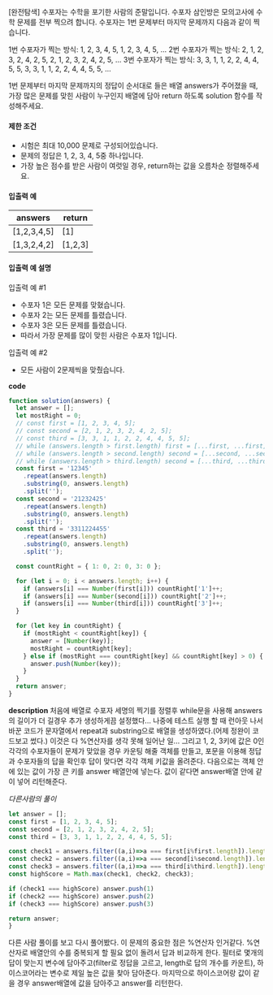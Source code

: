 [완전탐색]
수포자는 수학을 포기한 사람의 준말입니다. 수포자 삼인방은 모의고사에 수학 문제를 전부 찍으려 합니다. 수포자는 1번 문제부터 마지막 문제까지 다음과 같이 찍습니다.

1번 수포자가 찍는 방식: 1, 2, 3, 4, 5, 1, 2, 3, 4, 5, ...
2번 수포자가 찍는 방식: 2, 1, 2, 3, 2, 4, 2, 5, 2, 1, 2, 3, 2, 4, 2, 5, ...
3번 수포자가 찍는 방식: 3, 3, 1, 1, 2, 2, 4, 4, 5, 5, 3, 3, 1, 1, 2, 2, 4, 4, 5, 5, ...

1번 문제부터 마지막 문제까지의 정답이 순서대로 들은 배열 answers가 주어졌을 때, 가장 많은 문제를 맞힌 사람이 누구인지 배열에 담아 return 하도록 solution 함수를 작성해주세요.

#### 제한 조건

- 시험은 최대 10,000 문제로 구성되어있습니다.
- 문제의 정답은 1, 2, 3, 4, 5중 하나입니다.
- 가장 높은 점수를 받은 사람이 여럿일 경우, return하는 값을 오름차순 정렬해주세요.

#### 입출력 예

| answers     | return  |
| ----------- | ------- |
| [1,2,3,4,5] | [1]     |
| [1,3,2,4,2] | [1,2,3] |

#### 입출력 예 설명

입출력 예 #1

- 수포자 1은 모든 문제를 맞혔습니다.
- 수포자 2는 모든 문제를 틀렸습니다.
- 수포자 3은 모든 문제를 틀렸습니다.
- 따라서 가장 문제를 많이 맞힌 사람은 수포자 1입니다.

입출력 예 #2

- 모든 사람이 2문제씩을 맞췄습니다.

**code**

```js
function solution(answers) {
  let answer = [];
  let mostRight = 0;
  // const first = [1, 2, 3, 4, 5];
  // const second = [2, 1, 2, 3, 2, 4, 2, 5];
  // const third = [3, 3, 1, 1, 2, 2, 4, 4, 5, 5];
  // while (answers.length > first.length) first = [...first, ...first];
  // while (answers.length > second.length) second = [...second, ...second];
  // while (answers.length > third.length) second = [...third, ...third];
  const first = '12345'
    .repeat(answers.length)
    .substring(0, answers.length)
    .split('');
  const second = '21232425'
    .repeat(answers.length)
    .substring(0, answers.length)
    .split('');
  const third = '3311224455'
    .repeat(answers.length)
    .substring(0, answers.length)
    .split('');

  const countRight = { 1: 0, 2: 0, 3: 0 };

  for (let i = 0; i < answers.length; i++) {
    if (answers[i] === Number(first[i])) countRight['1']++;
    if (answers[i] === Number(second[i])) countRight['2']++;
    if (answers[i] === Number(third[i])) countRight['3']++;
  }

  for (let key in countRight) {
    if (mostRight < countRight[key]) {
      answer = [Number(key)];
      mostRight = countRight[key];
    } else if (mostRight === countRight[key] && countRight[key] > 0) {
      answer.push(Number(key));
    }
  }
  return answer;
}
```

**description**
처음에 배열로 수포자 세명의 찍기를 정렬후 while문을 사용해 answers의 길이가 더 길경우 추가 생성하게끔 설정했다... 나중에 테스트 실행 할 때 런아웃 나서 바꾼 코드가 문자열에서 repeat과 substring으로 배열을 생성하였다.(어제 정완이 코드보고 썼다.) 이것은 다 %연산자를 생각 못해 일어난 일...
그리고 1, 2, 3키에 값은 0인 각각의 수포자들이 문제가 맞았을 경우 카운팅 해줄 객체를 만들고,
포문을 이용해 정답과 수포자들의 답을 확인후 답이 맞다면 각각 객체 키값을 올려준다.
다음으로는 객체 안에 있는 값이 가장 큰 키를 answer 배열안에 넣는다.
값이 같다면 answer배열 안에 같이 넣어 리턴해준다.

_다른사람의 풀이_

```js
let answer = [];
const first = [1, 2, 3, 4, 5];
const second = [2, 1, 2, 3, 2, 4, 2, 5];
const third = [3, 3, 1, 1, 2, 2, 4, 4, 5, 5];

const check1 = answers.filter((a,i)=>a === first[i%first.length]).length;
const check2 = answers.filter((a,i)=>a === second[i%second.length]).length;
const check3 = answers.filter((a,i)=>a === third[i%third.length]).length;
const highScore = Math.max(check1, check2, check3);

if (check1 === highScore) answer.push(1)
if (check2 === highScore) answer.push(2)
if (check3 === highScore) answer.push(3)

return answer;
}
```

다른 사람 풀이를 보고 다시 풀어봤다.
이 문제의 중요한 점은 %연산자 인거같다. %연산자로 배열안의 수를 중복되게 할 필요 없이 돌려서 답과 비교하게 한다.
필터로 몇개의 답이 맞는지 변수에 담아주고(filter로 정답을 고르고, length로 답의 개수를 카운트),
하이스코어라는 변수로 제일 높은 값을 찾아 담아준다.
마지막으로 하이스코어랑 값이 같을 경우 answer배열에 값을 담아주고 answer를 리턴한다.
